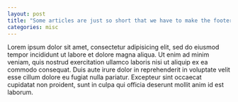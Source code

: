 ```yaml
---
layout: post
title: "Some articles are just so short that we have to make the footer stick"
categories: misc
---
```


Lorem ipsum dolor sit amet, consectetur adipisicing elit, sed do eiusmod tempor incididunt ut labore et dolore magna aliqua. <!--more-->Ut enim ad minim veniam, quis nostrud exercitation ullamco laboris nisi ut aliquip ex ea commodo consequat. Duis aute irure dolor in reprehenderit in voluptate velit esse cillum dolore eu fugiat nulla pariatur. Excepteur sint occaecat cupidatat non proident, sunt in culpa qui officia deserunt mollit anim id est laborum.
